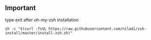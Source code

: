 
## Important
type exit after oh-my-zsh installation

```
sh -c "$(curl -fsSL https://raw.githubusercontent.com/niladi/zsh-install/master/install-zsh.sh)"
```
